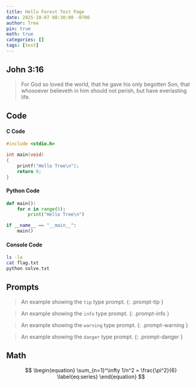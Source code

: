 ```yaml
---
title: Hello Forest Test Page
date: 2025-10-07 08:30:00 -0700
author: Tree
pin: true
math: true
categories: []
tags: [test]
---
```


## John 3:16
> For God so loved the world, that he gave his only begotten Son, that whosoever believeth in him should not perish, but have everlasting life.<br>


## Code

#### C Code

```c
#include <stdio.h>

int main(void) 
{
    printf("Hello Tree\n");
    return 0;
}
```
#### Python Code

```python
def main():
    for n in range(5):
        print("Hello Tree\n")

if __name__ == "__main__":
    main()
```

#### Console Code
```bash
ls -la
cat flag.txt
python solve.txt
```

## Prompts

> An example showing the `tip` type prompt.
{: .prompt-tip }

> An example showing the `info` type prompt.
{: .prompt-info }

> An example showing the `warning` type prompt.
{: .prompt-warning }

> An example showing the `danger` type prompt.
{: .prompt-danger }

## Math

$$
\begin{equation}
  \sum_{n=1}^\infty 1/n^2 = \frac{\pi^2}{6}
  \label{eq:series}
\end{equation}
$$
